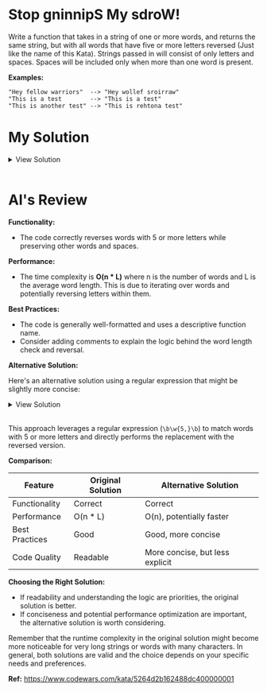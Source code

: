 # Stop gninnipS My sdroW!

Write a function that takes in a string of one or more words, and returns the same string, but with all words that have five or more letters reversed (Just like the name of this Kata). Strings passed in will consist of only letters and spaces. Spaces will be included only when more than one word is present.

**Examples:**

```
"Hey fellow warriors"  --> "Hey wollef sroirraw"
"This is a test        --> "This is a test"
"This is another test" --> "This is rehtona test"
```

# My Solution

<details>
<summary>View Solution</summary>

```javascript
function snipWords(str = "") {
  return str
    .split(" ")
    .map((word) =>
      word.length >= 5 ? word.split("").reverse().join("") : word
    )
    .join(" ");
}
```

</details>
<br >

# AI's Review

**Functionality:**

- The code correctly reverses words with 5 or more letters while preserving other words and spaces.

**Performance:**

- The time complexity is **O(n \* L)** where n is the number of words and L is the average word length. This is due to iterating over words and potentially reversing letters within them.

**Best Practices:**

- The code is generally well-formatted and uses a descriptive function name.
- Consider adding comments to explain the logic behind the word length check and reversal.

**Alternative Solution:**

Here's an alternative solution using a regular expression that might be slightly more concise:

<details>
<summary>View Solution</summary>

```javascript
function snipWords(str = "") {
  return str.replace(/\b\w{5,}\b/g, (word) =>
    word.split("").reverse().join("")
  );
}
```

</details>
<br >

This approach leverages a regular expression (`\b\w{5,}\b`) to match words with 5 or more letters and directly performs the replacement with the reversed version.

**Comparison:**

| Feature        | Original Solution | Alternative Solution            |
| -------------- | ----------------- | ------------------------------- |
| Functionality  | Correct           | Correct                         |
| Performance    | O(n \* L)         | O(n), potentially faster        |
| Best Practices | Good              | Good, more concise              |
| Code Quality   | Readable          | More concise, but less explicit |

**Choosing the Right Solution:**

- If readability and understanding the logic are priorities, the original solution is better.
- If conciseness and potential performance optimization are important, the alternative solution is worth considering.

Remember that the runtime complexity in the original solution might become more noticeable for very long strings or words with many characters. In general, both solutions are valid and the choice depends on your specific needs and preferences.

**Ref:** https://www.codewars.com/kata/5264d2b162488dc400000001
